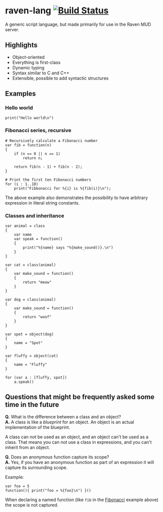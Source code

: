 # raven-lang [![Build Status](https://travis-ci.org/pileon/raven-lang.svg?branch=develop)](https://travis-ci.org/pileon/raven-lang)

A generic script language, but made primarily for use in the Raven MUD server.

## Highlights

* Object-oriented
* Everything is first-class
* Dynamic typing
* Syntax similar to C and C++
* Extensible, possible to add syntactic structures

## Examples

### Hello world

    print("Hello world\n")

### <a name="fibonacci"></a>Fibonacci series, recursive

    # Recursively calculate a Fibonacci number
    var fib = function(n)
    {
        if (n == 0 || n == 1)
            return n;
            
        return fib(n - 1) + fib(n - 2);
    }
    
    # Print the first ten Fibonacci numbers
    for (i : 1..10)
        print("Fibbonacci for %{i} is %{fib(i)}\n");

The above example also demonstrates the possibility to have arbitrary
expression in literal string constants.

### Classes and inheritance

    var animal = class
    {
        var name
        var speak = function()
        {
            print("%{name} says "%{make_sound()}.\n")
        }
    }
    
    var cat = class(animal)
    {
        var make_sound = function()
        {
            return "meow"
        }
    }
    
    var dog = class(animal)
    {
        var make_sound = function()
        {
            return "woof"
        }
    }
    
    var spot = object(dog)
    {
        name = "Spot"
    }
    
    var fluffy = object(cat)
    {
        name = "Fluffy"
    }
    
    for (var a : [fluffy, spot])
        a.speak()

## Questions that might be frequently asked some time in the future

**Q.** What is the difference between a class and an object?<br/>
**A.** A class is like a *blueprint* for an object. An object is an
actual implementation of the blueprint.

A class can not be used as an object, and an object can't be used as
a class. That means you can not use a class in expressions, and you
can't inherit from an object.

**Q.** Does an anonymous function capture its scope?<br/>
**A.** Yes, if you have an anonymous function as part of an expression
it will capture its surrounding scope.

Example:

    var foo = 5
    function(){ print("foo = %{foo}\n") }()

When declaring a named function (like `fib` in the [Fibonacci](#fibonacci) example
above) the scope is not captured.
